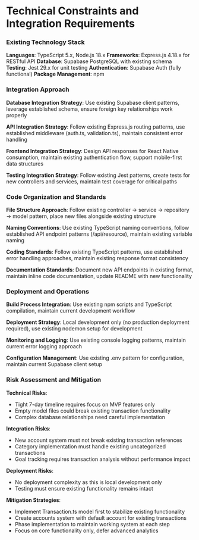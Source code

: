# Technical Constraints and Integration Requirements

### Existing Technology Stack
**Languages**: TypeScript 5.x, Node.js 18.x
**Frameworks**: Express.js 4.18.x for RESTful API
**Database**: Supabase PostgreSQL with existing schema
**Testing**: Jest 29.x for unit testing
**Authentication**: Supabase Auth (fully functional)
**Package Management**: npm

### Integration Approach
**Database Integration Strategy**: Use existing Supabase client patterns, leverage established schema, ensure foreign key relationships work properly

**API Integration Strategy**: Follow existing Express.js routing patterns, use established middleware (auth.ts, validation.ts), maintain consistent error handling

**Frontend Integration Strategy**: Design API responses for React Native consumption, maintain existing authentication flow, support mobile-first data structures

**Testing Integration Strategy**: Follow existing Jest patterns, create tests for new controllers and services, maintain test coverage for critical paths

### Code Organization and Standards
**File Structure Approach**: Follow existing controller → service → repository → model pattern, place new files alongside existing structure

**Naming Conventions**: Use existing TypeScript naming conventions, follow established API endpoint patterns (/api/resource), maintain existing variable naming

**Coding Standards**: Follow existing TypeScript patterns, use established error handling approaches, maintain existing response format consistency

**Documentation Standards**: Document new API endpoints in existing format, maintain inline code documentation, update README with new functionality

### Deployment and Operations
**Build Process Integration**: Use existing npm scripts and TypeScript compilation, maintain current development workflow

**Deployment Strategy**: Local development only (no production deployment required), use existing nodemon setup for development

**Monitoring and Logging**: Use existing console logging patterns, maintain current error logging approach

**Configuration Management**: Use existing .env pattern for configuration, maintain current Supabase client setup

### Risk Assessment and Mitigation
**Technical Risks**: 
- Tight 7-day timeline requires focus on MVP features only
- Empty model files could break existing transaction functionality
- Complex database relationships need careful implementation

**Integration Risks**:
- New account system must not break existing transaction references
- Category implementation must handle existing uncategorized transactions
- Goal tracking requires transaction analysis without performance impact

**Deployment Risks**:
- No deployment complexity as this is local development only
- Testing must ensure existing functionality remains intact

**Mitigation Strategies**:
- Implement Transaction.ts model first to stabilize existing functionality
- Create accounts system with default account for existing transactions
- Phase implementation to maintain working system at each step
- Focus on core functionality only, defer advanced analytics